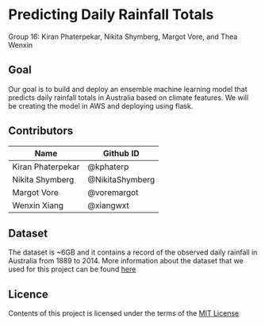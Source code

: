 # Predicting Daily Rainfall Totals
Group 16: Kiran Phaterpekar, Nikita Shymberg, Margot Vore, and Thea Wenxin

## Goal
Our goal is to build and deploy an ensemble machine learning model that predicts daily rainfall totals in Australia based on climate features. We will be creating the model in AWS and deploying using flask.

## Contributors

| Name | Github ID |
| -----| ----------|
| Kiran Phaterpekar | @kphaterp |
| Nikita Shymberg | @NikitaShymberg |
| Margot Vore | @voremargot |
| Wenxin Xiang | @xiangwxt |

## Dataset

The dataset is ~6GB and it contains a record of the observed daily rainfall in Australia from 1889 to 2014. More information about the dataset that we used for this project can be found [here](https://figshare.com/articles/dataset/Daily_rainfall_over_NSW_Australia/14096681)


## Licence 

Contents of this project is licensed under the terms of the [MIT License](https://github.com/UBC-MDS/525-group16/blob/main/LICENSE)
